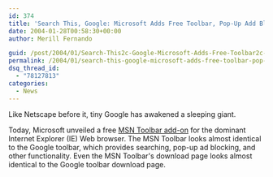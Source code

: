 ```yaml
---
id: 374
title: 'Search This, Google: Microsoft Adds Free Toolbar, Pop-Up Add Blocking to IE'
date: 2004-01-28T00:58:30+00:00
author: Merill Fernando

guid: /post/2004/01/Search-This2c-Google-Microsoft-Adds-Free-Toolbar2c-Pop-Up-Add-Blocking-to-IE.aspx
permalink: /2004/01/search-this-google-microsoft-adds-free-toolbar-pop-up-add-blocking-to-ie/
dsq_thread_id:
  - "78127813"
categories:
  - News
---
```

<body xmlns="http://www.w3.org/1999/xhtml">
    <div class="Section1">
        <p class="MsoNormal">
            Like Netscape before it, tiny Google has awakened a sleeping giant.
        </p>
        <p class="MsoNormal">
            Today, Microsoft unveiled a free <a href="http://toolbar.msn.com/">MSN Toolbar add-on</a> for
            the dominant Internet Explorer (IE) Web browser. The MSN Toolbar looks almost identical
            to the Google toolbar, which provides searching, pop-up ad blocking, and other functionality.
            Even the MSN Toolbar's download page looks almost identical to the Google toolbar
            download page.
        </p>
    </div>
</body>